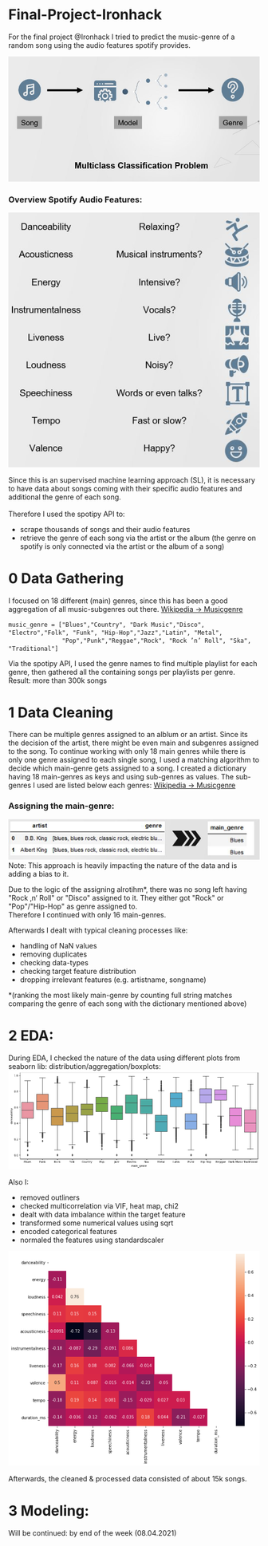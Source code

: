 # Final-Project-Ironhack

For the final project @Ironhack I tried to predict the music-genre of a random song using the audio features spotify provides. <br>


![alt text](https://github.com/powerflo-data/Final-Project-Ironhack/blob/main/research_question.JPG)

### Overview Spotify Audio Features:
![alt text](https://github.com/powerflo-data/Final-Project-Ironhack/blob/main/audio_features.JPG)


Since this is an supervised machine learning approach (SL), it is necessary to have data about songs coming with their specific audio features and additional the genre of each song. <br>
<br>
Therefore I used the spotipy API to: <br>
- scrape thousands of songs and their audio features <br>
- retrieve the genre of each song via the artist or the album (the genre on spotify is only connected via the artist or the album of a song) <br>
   
    
# 0 Data Gathering 
I focused on 18 different (main) genres, since this has been a good aggregation of all music-subgenres out there.   [Wikipedia -> Musicgenre](https://de.wikipedia.org/wiki/Kategorie:Musikgenre)

```
music_genre = ["Blues","Country", "Dark Music","Disco", "Electro","Folk", "Funk", "Hip-Hop","Jazz","Latin", "Metal", 
               "Pop","Punk","Reggae","Rock", "Rock ’n’ Roll", "Ska", "Traditional"]
```
               
Via the spotipy API, I used the genre names to find multiple playlist for each genre, then gathered all the containing songs per playlists per genre. <br>
Result: more than 300k songs
  
# 1 Data Cleaning
There can be multiple genres assigned to an alblum or an artist. Since its the decision of the artist, there might be even main and subgenres assigned to the song. To continue working with only 18 main genres while there is only one genre assigned to each single song, I used a matching algorithm to decide which main-genre gets assigned to a song. I created a dictionary having 18 main-genres as keys and using sub-genres as values. The sub-genres I used are listed below each genres: [Wikipedia -> Musicgenre](https://de.wikipedia.org/wiki/Kategorie:Musikgenre) <br>


### Assigning the main-genre:
![alt_text](https://github.com/powerflo-data/Final-Project-Ironhack/blob/main/main_genre_assignment.JPG) <br>
Note: This approach is heavily impacting the nature of the data and is adding a bias to it.  <br>

Due to the logic of the assigning alrotihm*, there was no song left having "Rock ‚n‘ Roll" or "Disco" assigned to it. They either got "Rock" or "Pop"/"Hip-Hop" as genre assigned to. <br>
Therefore I continued with only 16 main-genres. <br>

Afterwards I dealt with typical cleaning processes like:
- handling of NaN values
- removing duplicates
- checking data-types
- checking target feature distribution
- dropping irrelevant features (e.g. artistname, songname)


*(ranking the most likely main-genre by counting full string matches comparing the genre of each song with the dictionary mentioned above)

# 2 EDA:

During EDA, I checked the nature of the data using different plots from seaborn lib: distribution/aggregation/boxplots: <br>
![alt_text](https://github.com/powerflo-data/Final-Project-Ironhack/blob/main/danceability_genre_aggregation.png) <br>

Also I: <br>
- removed outliners
- checked multicorrelation via VIF, heat map, chi2
- dealt with data imbalance within the target feature
- transformed some numerical values using sqrt
- encoded categorical features
- normaled the features using standardscaler

![alt_text](https://github.com/powerflo-data/Final-Project-Ironhack/blob/main/heatmap.png) <br>

Afterwards, the cleaned & processed data consisted of about 15k songs.

# 3 Modeling:

Will be continued: by end of the week (08.04.2021)
